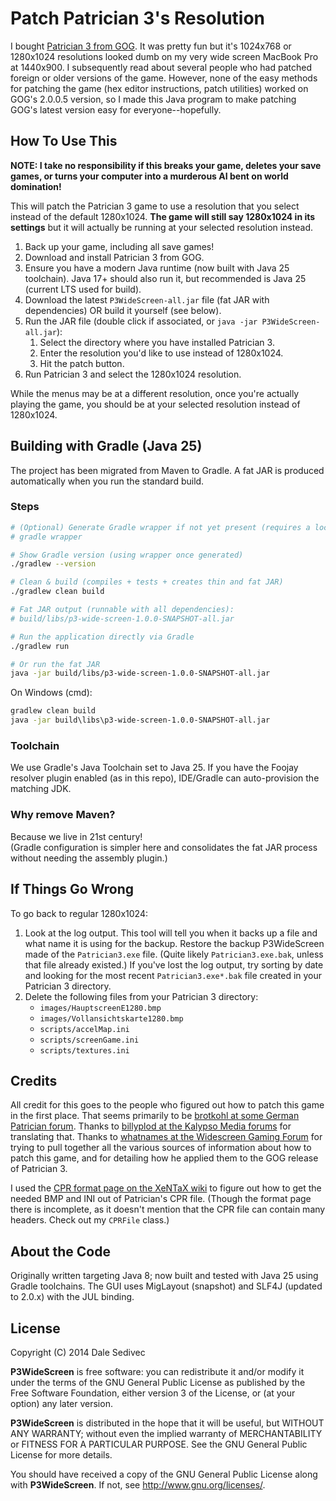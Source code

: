 # Patch Patrician 3's Resolution

I bought [Patrician 3 from GOG][].  It was pretty fun but it's 1024x768 or 1280x1024 resolutions looked dumb on my very wide screen MacBook Pro at 1440x900.  I subsequently read about several people who had patched foreign or older versions of the game.  However, none of the easy methods for patching the game (hex editor instructions, patch utilities) worked on GOG's 2.0.0.5 version, so I made this Java program to make patching GOG's latest version easy for everyone--hopefully.

[Patrician 3 from GOG]: http://www.gog.com/game/patrician_3

## How To Use This

**NOTE: I take no responsibility if this breaks your game, deletes your save games, or turns your computer into a murderous AI bent on world domination!**

This will patch the Patrician 3 game to use a resolution that you select instead of the default 1280x1024.  **The game will still say 1280x1024 in its settings** but it will actually be running at your selected resolution instead.

1. Back up your game, including all save games!
2. Download and install Patrician 3 from GOG.
3. Ensure you have a modern Java runtime (now built with Java 25 toolchain). Java 17+ should also run it, but recommended is Java 25 (current LTS used for build).
4. Download the latest `P3WideScreen-all.jar` file (fat JAR with dependencies) OR build it yourself (see below).
5. Run the JAR file (double click if associated, or `java -jar P3WideScreen-all.jar`):
     1. Select the directory where you have installed Patrician 3.
     2. Enter the resolution you'd like to use instead of 1280x1024.
     3. Hit the patch button.
6. Run Patrician 3 and select the 1280x1024 resolution.

While the menus may be at a different resolution, once you're actually playing the game, you should be at your selected resolution instead of 1280x1024.

## Building with Gradle (Java 25)

The project has been migrated from Maven to Gradle. A fat JAR is produced automatically when you run the standard build.

### Steps

```bash
# (Optional) Generate Gradle wrapper if not yet present (requires a local Gradle install once):
# gradle wrapper

# Show Gradle version (using wrapper once generated)
./gradlew --version

# Clean & build (compiles + tests + creates thin and fat JAR)
./gradlew clean build

# Fat JAR output (runnable with all dependencies):
# build/libs/p3-wide-screen-1.0.0-SNAPSHOT-all.jar

# Run the application directly via Gradle
./gradlew run

# Or run the fat JAR
java -jar build/libs/p3-wide-screen-1.0.0-SNAPSHOT-all.jar
```

On Windows (cmd):
```cmd
gradlew clean build
java -jar build\libs\p3-wide-screen-1.0.0-SNAPSHOT-all.jar
```

### Toolchain
We use Gradle's Java Toolchain set to Java 25. If you have the Foojay resolver plugin enabled (as in this repo), IDE/Gradle can auto-provision the matching JDK.

### Why remove Maven?
Because we live in 21st century!  
(Gradle configuration is simpler here and consolidates the fat JAR process without needing the assembly plugin.)

## If Things Go Wrong

To go back to regular 1280x1024:

1. Look at the log output.  This tool will tell you when it backs up a file and what name it is using for the backup.  Restore the backup P3WideScreen made of the `Patrician3.exe` file.  (Quite likely `Patrician3.exe.bak`, unless that file already existed.)  If you've lost the log output, try sorting by date and looking for the most recent `Patrician3.exe*.bak` file created in your Patrician 3 directory.
2. Delete the following files from your Patrician 3 directory:
    * `images/HauptscreenE1280.bmp`
    * `images/Vollansichtskarte1280.bmp`
    * `scripts/accelMap.ini`
    * `scripts/screenGame.ini`
    * `scripts/textures.ini`

## Credits

All credit for this goes to the people who figured out how to patch this game in the first place.  That seems primarily to be [brotkohl at some German Patrician forum][brotkohl].  Thanks to [billyplod at the Kalypso Media forums][billyplod] for translating that.  Thanks to [whatnames at the Widescreen Gaming Forum][whatnames] for trying to pull together all the various sources of information about how to patch this game, and for detailing how he applied them to the GOG release of Patrician 3.

[brotkohl]: http://www.patrizierforum.net/index.php?page=Thread&threadID=3376&pageNo=1
[billyplod]: http://forum.kalypsomedia.com/showthread.php?tid=8713&pid=86997#pid86997
[whatnames]: http://www.wsgf.org/forums/viewtopic.php?t=26206

I used the [CPR format page on the XeNTaX wiki][cpr] to figure out how to get the needed BMP and INI out of Patrician's CPR file.  (Though the format page there is incomplete, as it doesn't mention that the CPR file can contain many headers.  Check out my `CPRFile` class.)

[cpr]: http://wiki.xentax.com/index.php?title=Patrician

## About the Code

Originally written targeting Java 8; now built and tested with Java 25 using Gradle toolchains. The GUI uses MigLayout (snapshot) and SLF4J (updated to 2.0.x) with the JUL binding.

## License

Copyright (C) 2014  Dale Sedivec

**P3WideScreen** is free software: you can redistribute it and/or modify
it under the terms of the GNU General Public License as published by
the Free Software Foundation, either version 3 of the License, or
(at your option) any later version.

**P3WideScreen** is distributed in the hope that it will be useful,
but WITHOUT ANY WARRANTY; without even the implied warranty of
MERCHANTABILITY or FITNESS FOR A PARTICULAR PURPOSE.  See the
GNU General Public License for more details.

You should have received a copy of the GNU General Public License
along with **P3WideScreen**.  If not, see <http://www.gnu.org/licenses/>.
